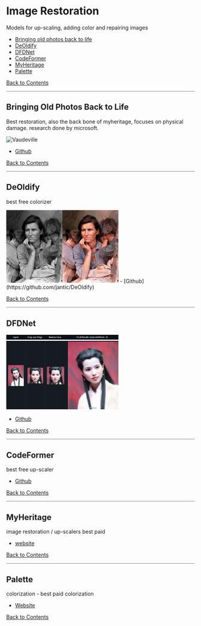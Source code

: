 # Image Restoration

Models for up-scaling, adding color and repairing images

- [Bringing old photos back to life](#bringing-old-photos-back-to-life)
- [DeOldify](#deoldify)
- [DFDNet](#dfdnet)
- [CodeFormer](#codeformer)
- [MyHeritage](#myheritage)
- [Palette](#palette)

[Back to Contents](https://github.com/Bijan-K/AI-Tech-Checkpoint/blob/main/README.md)


<hr style="height:1px;border-width:0;color:gray;background-color:gray">

## Bringing Old Photos Back to Life

Best restoration, also the back bone of myheritage, focuses on physical damage. research done by microsoft.

<img src="/Directories/Image-Restoration/Images/" alt="Vaudeville" width="300"/>

- [Github](https://github.com/microsoft/Bringing-Old-Photos-Back-to-Life)

[Back to Contents](#contents)

<hr style="height:1px;border-width:0;color:gray;background-color:gray">

## DeOldify

best free colorizer

<img src="/Directories/Image-Restoration/Images/Deoldify/Deoldify.jpg" alt="Vaudeville" width="300"/>
- [Github](https://github.com/jantic/DeOldify)

[Back to Contents](#contents)

<hr style="height:1px;border-width:0;color:gray;background-color:gray">

## DFDNet

<img src="/Directories/Image-Restoration/Images/DFDNet/Title.png" alt="Vaudeville" width="300"/>
<img src="/Directories/Image-Restoration/Images/DFDNet/exmaple.png" alt="Vaudeville" width="300"/>

- [Github](https://github.com/csxmli2016/DFDNet)

[Back to Contents](#contents)

<hr style="height:1px;border-width:0;color:gray;background-color:gray">

## CodeFormer

best free up-scaler

- [Github](https://github.com/sczhou/CodeFormer)

[Back to Contents](#contents)

<hr style="height:1px;border-width:0;color:gray;background-color:gray">

## MyHeritage

image restoration / up-scalers best paid

- [website](https://www.myheritage.com)

[Back to Contents](#contents)

<hr style="height:1px;border-width:0;color:gray;background-color:gray">

## Palette

colorization - best paid colorization

- [Website](https://palette.fm)

[Back to Contents](#contents)
